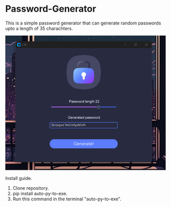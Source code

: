 # Password-Generator
This is a simple password generator that can generate random passwords upto a length of 35 charachters.

![App Preview](https://github.com/VeronGoggans/Password-Generator/blob/main/docs/img/App_preview.png?raw=true)

Install guide.
1. Clone repository.
2. pip install auto-py-to-exe.
3. Run this command in the terminal "auto-py-to-exe".


